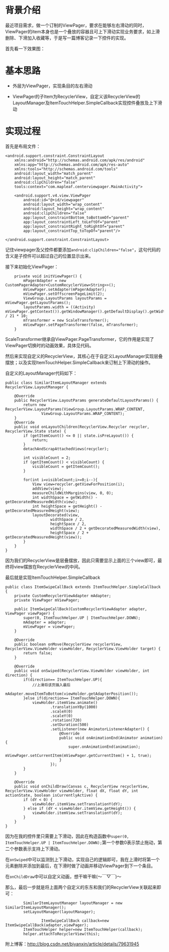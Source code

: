 # 背景介绍
最近项目需求，做一个订制的ViewPager，要求在能够左右滑动的同时，ViewPager的item本身也是一个叠放的容器且可上下滑动实现业务要求，如上滑删除、下滑加入收藏等，于是写一篇博客记录一下控件的实现。

首先看一下效果图：


# 基本思路

* 外层为ViewPager，实现条目的左右滑动

* ViewPager的子Item为RecyclerView，自定义该RecyclerView的LayoutManager及ItemTouchHelper.SimpleCallback实现控件叠放及上下滑动

# 实现过程

首先是布局文件：

```java?linenums
<android.support.constraint.ConstraintLayout
    xmlns:android="http://schemas.android.com/apk/res/android"
    xmlns:app="http://schemas.android.com/apk/res-auto"
    xmlns:tools="http://schemas.android.com/tools"
    android:layout_width="match_parent"
    android:layout_height="match_parent"
    android:clipChildren="false"
    tools:context="com.mapleaf.centerviewpager.MainActivity">

    <android.support.v4.view.ViewPager
        android:id="@+id/viewpager"
        android:layout_width="wrap_content"
        android:layout_height="wrap_content"
        android:clipChildren="false"
        app:layout_constraintBottom_toBottomOf="parent"
        app:layout_constraintLeft_toLeftOf="parent"
        app:layout_constraintRight_toRightOf="parent"
        app:layout_constraintTop_toTopOf="parent"/>

</android.support.constraint.ConstraintLayout>
```

记住viewpager及父控件都要添加`android:clipChildren="false"`，这句代码的含义是子控件可以超过自己的位置显示出来。

接下来初始化ViewPager：

```java?linenums
    private void initViewPager() {
        mPagerAdapter = new CustomPagerAdapter<CustomRecyclerView<String>>();
        mViewPager.setAdapter(mPagerAdapter);
        mViewPager.setOffscreenPageLimit(2);
        ViewGroup.LayoutParams layoutParams = mViewPager.getLayoutParams();
        layoutParams.width = ((Activity) mViewPager.getContext()).getWindowManager().getDefaultDisplay().getWidth() / 21 * 10;
        mTransformer = new ScaleTransformer();
        mViewPager.setPageTransformer(false, mTransformer);
    }
```

ScaleTransformer继承自ViewPager.PageTransformer，它的作用是实现了ViewPager切换时的动画效果，具体见代码。

然后来实现自定义的RecyclerView，其核心在于自定义LayoutManager实现层叠摆放；以及实现ItemTouchHelper.SimpleCallback来订制上下滑动的操作。

自定义的LayoutManager代码如下：

```java?linenums
public class SimilarItemLayoutManager extends RecyclerView.LayoutManager {

    @Override
    public RecyclerView.LayoutParams generateDefaultLayoutParams() {
        return new RecyclerView.LayoutParams(ViewGroup.LayoutParams.WRAP_CONTENT,
                ViewGroup.LayoutParams.WRAP_CONTENT);
    }
    @Override
    public void onLayoutChildren(RecyclerView.Recycler recycler, RecyclerView.State state) {
        if (getItemCount() <= 0 || state.isPreLayout()) {
            return;
        }
        detachAndScrapAttachedViews(recycler);

        int visibleCount = 2;
        if (getItemCount() < visibleCount) {
            visibleCount = getItemCount();
        }

        for(int i=visibleCount;i>=0;i--){
            View view=recycler.getViewForPosition(i);
            addView(view);
            measureChildWithMargins(view, 0, 0);
            int widthSpace = getWidth() - getDecoratedMeasuredWidth(view);
            int heightSpace = getHeight() - getDecoratedMeasuredHeight(view);
            layoutDecorated(view,
                    widthSpace / 2,
                    heightSpace / 2,
                    widthSpace / 2 + getDecoratedMeasuredWidth(view),
                    heightSpace / 2 + getDecoratedMeasuredHeight(view));
        }
    }
}
```

因为我们的RecyclerView是层叠摆放，因此只需要显示上面的三个view即可，最终将view摆放在RecyclerView的中间。

最后就是实现ItemTouchHelper.SimpleCallback

```java?linenums
public class ItemSwipeCallBack extends ItemTouchHelper.SimpleCallback {
    private CustomRecyclerViewAdapter mAdapter;
    private ViewPager mViewPager;

    public ItemSwipeCallBack(CustomRecyclerViewAdapter adapter, ViewPager viewPager) {
        super(0, ItemTouchHelper.UP | ItemTouchHelper.DOWN);
        mAdapter = adapter;
        mViewPager = viewPager;
    }

    @Override
    public boolean onMove(RecyclerView recyclerView, RecyclerView.ViewHolder viewHolder, RecyclerView.ViewHolder target) {
        return false;
    }

    @Override
    public void onSwiped(RecyclerView.ViewHolder viewHolder, int direction) {
        if(direction== ItemTouchHelper.UP){
            //上滑将该页插入最后
            mAdapter.moveItemToBottom(viewHolder.getAdapterPosition());
        }else if(direction== ItemTouchHelper.DOWN){
            viewHolder.itemView.animate()
                    .translationYBy(1000)
                    .scaleX(0)
                    .scaleY(0)
                    .rotation(720)
                    .setDuration(500)
                    .setListener(new AnimatorListenerAdapter() {
                        @Override
                        public void onAnimationEnd(Animator animation) {
                            super.onAnimationEnd(animation);
                            mViewPager.setCurrentItem(mViewPager.getCurrentItem() + 1, true);
                        }
                    });
        }
    }

    @Override
    public void onChildDraw(Canvas c, RecyclerView recyclerView, RecyclerView.ViewHolder viewHolder, float dX, float dY, int actionState, boolean isCurrentlyActive) {
        if (dY < 0) {
            viewHolder.itemView.setTranslationY(dY);
        } else if (dY < viewHolder.itemView.getHeight()) {
            viewHolder.itemView.setTranslationY(dY);
        }
    }
}
```

因为在我的控件里只需要上下滑动，因此在构造函数中`super(0, ItemTouchHelper.UP | ItemTouchHelper.DOWN);`第一个参数0表示禁止拖动，第二个参数表示支持上下滑动。

在`onSwiped`中可以监测到上下滑动，实现自己的逻辑即可，我在上滑时将第一个元素删除并添加到最后，在下滑时做了动画并移动ViewPager到下一个条目。

在`onChildDraw`中可以自定义动画，想干嘛干嘛(～￣▽￣)～

那么，最后一步就是将上面两个自定义的东东和我们的RecyclerView关联起来即可：
```java?linenums
        SimilarItemLayoutManager layoutManager = new SimilarItemLayoutManager();
        setLayoutManager(layoutManager);
		
		        ItemSwipeCallBack callback=new ItemSwipeCallBack(adapter,viewPager);
        ItemTouchHelper helper=new ItemTouchHelper(callback);
        helper.attachToRecyclerView(this);
```

附上博客：http://blog.csdn.net/bjyanxin/article/details/79631945
